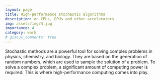 ```yaml
---
layout: page
title: High-performance stochastic algorithms
description: on CPUs, GPUs and other accelerators
img: assets/img/4.jpg
importance: 4
category: work
# giscus_comments: true
---
```


Stochastic methods are a powerful tool for solving complex problems in physics, chemistry, and biology. They are based on the generation of random numbers, which are used to sample the solution of a problem. To solve a complex problem, a significant amount of computing power is required. This is where high-performance computing comes into play.